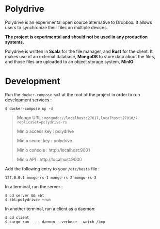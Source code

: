 # Polydrive

Polydrive is an experimental open source alternative to Dropbox. It allows users to synchronize their files on multiple devices.

**The project is experimental and should not be used in any production systems.**

Polydrive is written in **Scala** for the file manager, and **Rust** for the client. It makes use of an external database, **MongoDB** to store data about the files, and those files are uploaded to an object storage system, **MinIO**.

# Development

Run the `docker-compose.yml` at the root of the project in order to run development services :

```shell
$ docker-compose up -d
```

> Mongo URL : `mongodb://localhost:27017,localhost:27018/?replicaSet=polydrive-rs`
>
> Minio access key : polydrive
>
> Minio secret key : polydrive
>
> Minio console : http://localhost:9001
>
> Minio API : http://localhost:9000

Add the following entry to your `/etc/hosts` file :

```text
127.0.0.1 mongo-rs-1 mongo-rs-2 mongo-rs-3
```

In a terminal, run the server :

```shell
$ cd server && sbt
$ sbt:polydrive> ~run
```

In another terminal, run a client as a daemon:

```shell
$ cd client
$ cargo run -- --daemon --verbose --watch /tmp
```
